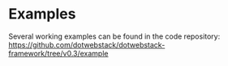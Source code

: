 # Examples

Several working examples can be found in the code
repository: https://github.com/dotwebstack/dotwebstack-framework/tree/v0.3/example